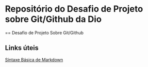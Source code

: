 # Repositório do Desafio de Projeto sobre Git/Github da Dio
==
Desafio de Projeto Sobre Git/Github  

## Links úteis
[Síntaxe Básica de Markdown](https://markdown.net.br/sintaxe-basica/)
